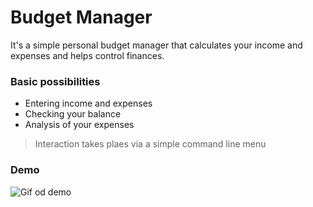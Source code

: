 # Budget Manager
It's a simple personal budget manager that calculates your income and expenses and helps control  finances.

### Basic possibilities
  - Entering income and expenses
   - Checking your balance
   - Analysis of your expenses

> Interaction takes plaes via a simple command line menu

### Demo
![Gif od demo](https://media.giphy.com/media/FMcQxPj2pHqwogL89r/giphy.gif)
